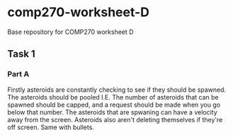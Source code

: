 # comp270-worksheet-D
Base repository for COMP270 worksheet D

## Task 1
### Part A
Firstly asteroids are constantly checking to see if they should be spawned. The asteroids should be pooled I.E. The number of asteroids that can be spawned should be capped, and a request should be made when you go below that number.
The asteroids that are spwaning can have a velocity away from the screen. Asteroids also aren't deleting themselves if they're off screen. Same with bullets.
